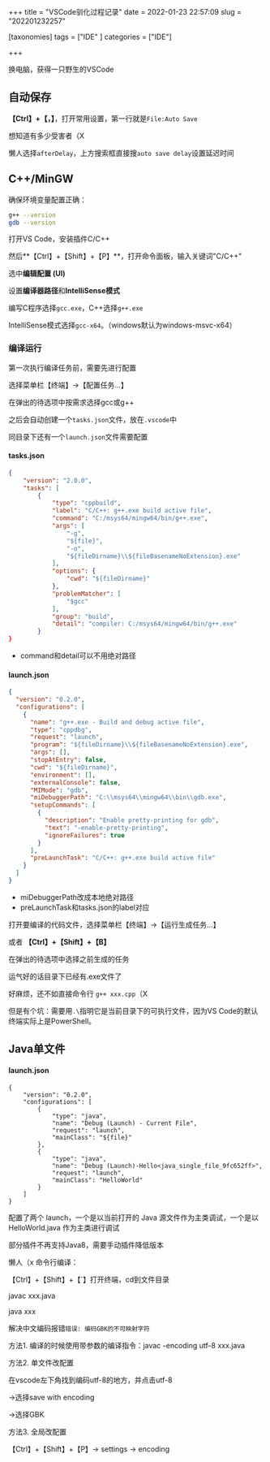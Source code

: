 +++
title = "VSCode驯化过程记录"
date = 2022-01-23 22:57:09
slug = "202201232257"

[taxonomies]
tags = ["IDE" ]
categories = ["IDE"]

+++

换电脑，获得一只野生的VSCode

<!-- more -->

## 自动保存

**【Ctrl】+【，】**，打开常用设置，第一行就是`File:Auto Save`

想知道有多少受害者（X

懒人选择`afterDelay`，上方搜索框直接搜`auto save delay`设置延迟时间



## C++/MinGW

确保环境变量配置正确：

```bash
g++ --version
gdb --version
```

打开VS Code，安装插件C/C++

然后**【Ctrl】+【Shift】+【P】**，打开命令面板，输入关键词"C/C++"

选中**编辑配置 (UI)**

设置**编译器路径**和**IntelliSense模式**

编写C程序选择`gcc.exe`，C++选择`g++.exe`

IntelliSense模式选择`gcc-x64`。（windows默认为windows-msvc-x64）

### 编译运行

第一次执行编译任务前，需要先进行配置

选择菜单栏【终端】→【配置任务…】

在弹出的待选项中按需求选择gcc或g++

之后会自动创建一个`tasks.json`文件，放在`.vscode`中

同目录下还有一个`launch.json`文件需要配置

#### tasks.json

```json
{
    "version": "2.0.0",
    "tasks": [
        {
            "type": "cppbuild",
            "label": "C/C++: g++.exe build active file",
            "command": "C:/msys64/mingw64/bin/g++.exe",
            "args": [
                "-g",
                "${file}",
                "-o",
                "${fileDirname}\\${fileBasenameNoExtension}.exe"
            ],
            "options": {
                "cwd": "${fileDirname}"
            },
            "problemMatcher": [
                "$gcc"
            ],
            "group": "build",
            "detail": "compiler: C:/msys64/mingw64/bin/g++.exe"
        }
}
```

- command和detail可以不用绝对路径

#### launch.json

```json
{
  "version": "0.2.0",
  "configurations": [
    {
      "name": "g++.exe - Build and debug active file",
      "type": "cppdbg",
      "request": "launch",
      "program": "${fileDirname}\\${fileBasenameNoExtension}.exe",
      "args": [],
      "stopAtEntry": false,
      "cwd": "${fileDirname}",
      "environment": [],
      "externalConsole": false,
      "MIMode": "gdb",
      "miDebuggerPath": "C:\\msys64\\mingw64\\bin\\gdb.exe",
      "setupCommands": [
        {
          "description": "Enable pretty-printing for gdb",
          "text": "-enable-pretty-printing",
          "ignoreFailures": true
        }
      ],
      "preLaunchTask": "C/C++: g++.exe build active file"
    }
  ]
}
```

- miDebuggerPath改成本地绝对路径
- preLaunchTask和tasks.json的label对应

打开要编译的代码文件，选择菜单栏【终端】→【运行生成任务...】

或者 **【Ctrl】+【Shift】+【B】**

在弹出的待选项中选择之前生成的任务

运气好的话目录下已经有.exe文件了

好麻烦，还不如直接命令行 `g++ xxx.cpp`（X

但是有个坑：需要用`.\`指明它是当前目录下的可执行文件，因为VS Code的默认终端实际上是PowerShell。



## Java单文件

#### launch.json

```
{
    "version": "0.2.0",
    "configurations": [
        {
            "type": "java",
            "name": "Debug (Launch) - Current File",
            "request": "launch",
            "mainClass": "${file}"
        },
        {
            "type": "java",
            "name": "Debug (Launch)-Hello<java_single_file_9fc652ff>",
            "request": "launch",
            "mainClass": "HelloWorld"
        }
    ]
}
```

配置了两个 launch，一个是以当前打开的 Java 源文件作为主类调试，一个是以 HelloWorld.java 作为主类进行调试

部分插件不再支持Java8，需要手动插件降低版本

懒人（x 命令行编译：

【Ctrl】+【Shift】+【`】打开终端，cd到文件目录

javac xxx.java

java xxx

解决中文编码报错`错误: 编码GBK的不可映射字符`

方法1. 编译的时候使用带参数的编译指令：javac -encoding utf-8 xxx.java

方法2. 单文件改配置

在vscode左下角找到编码utf-8的地方，并点击utf-8

→选择save with encoding

→选择GBK

方法3. 全局改配置

【Ctrl】+【Shift】+【P】→ settings → encoding
